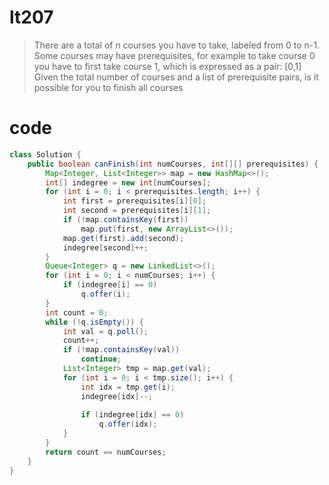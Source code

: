 # lt207
> There are a total of n courses you have to take, labeled from 0 to n-1.
> Some courses may have prerequisites, for example to take course 0 you have to first take course 1, which is expressed as a pair: [0,1]
> Given the total number of courses and a list of prerequisite pairs, is it possible for you to finish all courses


# code
```java
class Solution {
    public boolean canFinish(int numCourses, int[][] prerequisites) {
		Map<Integer, List<Integer>> map = new HashMap<>();
		int[] indegree = new int[numCourses];
		for (int i = 0; i < prerequisites.length; i++) {
			int first = prerequisites[i][0];
			int second = prerequisites[i][1];
			if (!map.containsKey(first))
				map.put(first, new ArrayList<>());
			map.get(first).add(second);
			indegree[second]++;
		}
		Queue<Integer> q = new LinkedList<>();
		for (int i = 0; i < numCourses; i++) {
			if (indegree[i] == 0)
				q.offer(i);
		}
		int count = 0;
		while (!q.isEmpty()) {
			int val = q.poll();
			count++;
			if (!map.containsKey(val))
				continue;
			List<Integer> tmp = map.get(val);
			for (int i = 0; i < tmp.size(); i++) {
				int idx = tmp.get(i);
				indegree[idx]--;
				
				if (indegree[idx] == 0)
					q.offer(idx);
			}
		}
		return count == numCourses;
    }
}
```